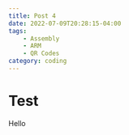 ```yaml
---
title: Post 4
date: 2022-07-09T20:28:15-04:00
tags:
    - Assembly
    - ARM
    - QR Codes
category: coding
---
```


# Test

Hello